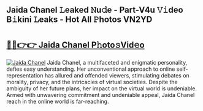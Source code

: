 ## Jaida Chanel 𝙻eaked 𝙽u𝚍e - Part-V4u 𝚅𝚒deo B𝚒kini 𝙻eaks - Hot All 𝙿hotos VN2YD

# <h2><a href="http://ld13m8.urlbe.top/?page=Jaida+Chanel">🔗🔗👉👉 Jaida Chanel P𝚑oto𝚜Vid𝚎o</a></h2>

[![Jaida Chanel](https://i.imgur.com/eBuTRDB.gif)](http://ld13m8.urlbe.top/?page=Jaida+Chanel)
Jaida Chanel, a multifaceted and enigmatic personality, defies easy understanding. Her unconventional approach to online self-representation has allured and offended viewers, stimulating debates on morality, privacy, and the intricacies of virtual societies. Despite the ambiguity of her future plans, her impact on the virtual world is undeniable. Armed with unwavering commitment and undeniable appeal, Jaida Chanel reach in the online world is far-reaching.
